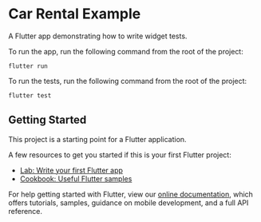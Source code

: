 # Car Rental Example

A Flutter app demonstrating how to write widget tests.

To run the app, run the following command from the root of the project:

```shell
flutter run
```

To run the tests, run the following command from the root of the project:

```shell
flutter test
```

## Getting Started

This project is a starting point for a Flutter application.

A few resources to get you started if this is your first Flutter project:

- [Lab: Write your first Flutter app](https://flutter.dev/docs/get-started/codelab)
- [Cookbook: Useful Flutter samples](https://flutter.dev/docs/cookbook)

For help getting started with Flutter, view our
[online documentation](https://flutter.dev/docs), which offers tutorials,
samples, guidance on mobile development, and a full API reference.
